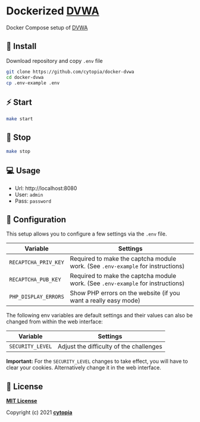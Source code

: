 # Dockerized [DVWA](https://github.com/digininja/DVWA)


Docker Compose setup of [DVWA](https://github.com/digininja/DVWA)


## :tada: Install

Download repository and copy `.env` file
```bash
git clone https://github.com/cytopia/docker-dvwa
cd docker-dvwa
cp .env-example .env
```

## :zap: Start
```bash
make start
```


## :no_entry_sign: Stop
```bash
make stop
```


## :computer: Usage

* Url: http://localhost:8080
* User: `admin`
* Pass: `password`


## :wrench: Configuration

This setup allows you to configure a few settings via the `.env` file.

| Variable | Settings |
|----------|----------|
| `RECAPTCHA_PRIV_KEY` | Required to make the captcha module work. (See `.env-example` for instructions) |
| `RECAPTCHA_PUB_KEY`  | Required to make the captcha module work. (See `.env-example` for instructions) |
| `PHP_DISPLAY_ERRORS` | Show PHP errors on the website (if you want a really easy mode) |

The following env variables are default settings and their values can also be changed from within the web interface:

| Variable | Settings |
|----------|----------|
| `SECURITY_LEVEL`     | Adjust the difficulty of the challenges |

**Important:** For the `SECURITY_LEVEL` changes to take effect, you will have to clear your cookies. Alternatively change it in the web interface.



## :page_facing_up: License

**[MIT License](LICENSE.md)**

Copyright (c) 2021 **[cytopia](https://github.com/cytopia)**
